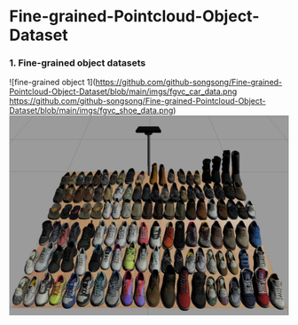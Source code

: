 # Fine-grained-Pointcloud-Object-Dataset

### 1. Fine-grained object datasets
![fine-grained object 1](https://github.com/github-songsong/Fine-grained-Pointcloud-Object-Dataset/blob/main/imgs/fgvc_car_data.png https://github.com/github-songsong/Fine-grained-Pointcloud-Object-Dataset/blob/main/imgs/fgvc_shoe_data.png)
![fine-grained object 2](https://github.com/github-songsong/Fine-grained-Pointcloud-Object-Dataset/blob/main/imgs/fgvc_shoe_data.png)

